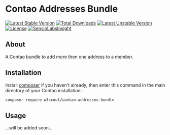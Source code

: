 # Contao Addresses Bundle

[![Latest Stable Version](https://poser.pugx.org/w3scout/contao-addresses-bundle/v/stable)](https://packagist.org/packages/w3scout/contao-addresses-bundle) [![Total Downloads](https://poser.pugx.org/w3scout/contao-addresses-bundle/downloads)](https://packagist.org/packages/w3scout/contao-addresses-bundle) [![Latest Unstable Version](https://poser.pugx.org/w3scout/contao-addresses-bundle/v/unstable)](https://packagist.org/packages/w3scout/contao-addresses-bundle) [![License](https://poser.pugx.org/w3scout/contao-addresses-bundle/license)](https://packagist.org/packages/w3scout/contao-addresses-bundle)
[![SensioLabsInsight](https://insight.sensiolabs.com/projects/7d75bbcf-5955-4316-9fd5-f06bd384ac51/mini.png)](https://insight.sensiolabs.com/projects/7d75bbcf-5955-4316-9fd5-f06bd384ac51)

## About
A Contao bundle to add more then one address to a member.

## Installation
Install [composer](https://getcomposer.org) if you haven't already, then enter this command in the main directory of your Contao installation:
```sh
composer require w3scout/contao-addresses-bundle
```
## Usage
...will be added soon...
